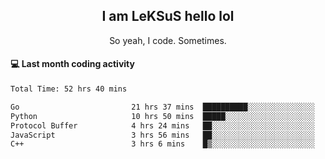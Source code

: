 <h2 align="center">I am LeKSuS hello lol</h2>
<p align="center">So yeah, I code. Sometimes.</p>

#### :computer: Last month coding activity
<!--START_SECTION:waka-->

```txt
Total Time: 52 hrs 40 mins

Go                         21 hrs 37 mins  ██████████░░░░░░░░░░░░░░░   40.43 %
Python                     10 hrs 50 mins  █████░░░░░░░░░░░░░░░░░░░░   20.27 %
Protocol Buffer            4 hrs 24 mins   ██░░░░░░░░░░░░░░░░░░░░░░░   08.24 %
JavaScript                 3 hrs 56 mins   ██░░░░░░░░░░░░░░░░░░░░░░░   07.37 %
C++                        3 hrs 6 mins    █▒░░░░░░░░░░░░░░░░░░░░░░░   05.83 %
```

<!--END_SECTION:waka-->
